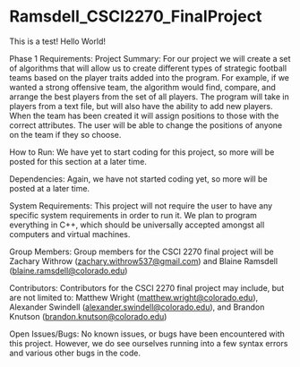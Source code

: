 # Ramsdell_CSCI2270_FinalProject
This is a test! Hello World! 

Phase 1 Requirements:
Project Summary:
For our project we will create a set of algorithms that will allow us to create different types of strategic football teams based on the player traits added into the program. For example, if we wanted a strong offensive team, the algorithm would find, compare, and arrange the best players from the set of all players. The program will take in players from a text file, but will also have the ability to add new players. When the team has been created it will assign positions to those with the correct attributes. The user will be able to change the positions of anyone on the team if they so choose. 

How to Run:
We have yet to start coding for this project, so more will be posted for this section at a later time. 

Dependencies:
Again, we have not started coding yet, so more will be posted at a later time.

System Requirements:
This project will not require the user to have any specific system requirements in order to run it. We plan to program everything in C++, which should be universally accepted amongst all computers and virtual machines. 

Group Members:
Group members for the CSCI 2270 final project will be Zachary Withrow (zachary.withrow537@gmail.com) and Blaine Ramsdell (blaine.ramsdell@colorado.edu)

Contributors:
Contributors for the CSCI 2270 final project may include, but are not limited to:
Matthew Wright (matthew.wright@colorado.edu), 
Alexander Swindell (alexander.swindell@colorado.edu), and
Brandon Knutson (brandon.knutson@colorado.edu)

Open Issues/Bugs:
No known issues, or bugs have been encountered with this project. However, we do see ourselves running into a few syntax errors and various other bugs in the code. 
